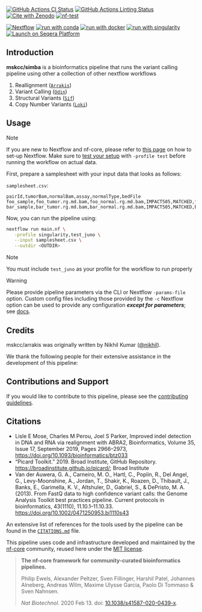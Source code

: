 [![GitHub Actions CI Status](https://github.com/mskcc/simba/actions/workflows/ci.yml/badge.svg)](https://github.com/mskcc/simba/actions/workflows/ci.yml)
[![GitHub Actions Linting Status](https://github.com/mskcc/simba/actions/workflows/linting.yml/badge.svg)](https://github.com/mskcc/simba/actions/workflows/linting.yml)[![Cite with Zenodo](http://img.shields.io/badge/DOI-10.5281/zenodo.XXXXXXX-1073c8?labelColor=000000)](https://doi.org/10.5281/zenodo.XXXXXXX)
[![nf-test](https://img.shields.io/badge/unit_tests-nf--test-337ab7.svg)](https://www.nf-test.com)

[![Nextflow](https://img.shields.io/badge/nextflow%20DSL2-%E2%89%A523.04.0-23aa62.svg)](https://www.nextflow.io/)
[![run with conda](http://img.shields.io/badge/run%20with-conda-3EB049?labelColor=000000&logo=anaconda)](https://docs.conda.io/en/latest/)
[![run with docker](https://img.shields.io/badge/run%20with-docker-0db7ed?labelColor=000000&logo=docker)](https://www.docker.com/)
[![run with singularity](https://img.shields.io/badge/run%20with-singularity-1d355c.svg?labelColor=000000)](https://sylabs.io/docs/)
[![Launch on Seqera Platform](https://img.shields.io/badge/Launch%20%F0%9F%9A%80-Seqera%20Platform-%234256e7)](https://tower.nf/launch?pipeline=https://github.com/mskcc/simba)

## Introduction

**mskcc/simba** is a bioinformatics pipeline that runs the variant calling pipeline using other a collection of other nextflow workflows

1. Reallignment ([`Arrakis`](https://github.com/mskcc/arrakis))
2. Variant Calling ([`Odin`](https://github.com/mskcc/odin))
3. Structural Variants ([`Sif`](https://github.com/mskcc/sif))
4. Copy Number Variants ([`Loki`](https://github.com/mskcc/loki))

## Usage

> [!NOTE]
> If you are new to Nextflow and nf-core, please refer to [this page](https://nf-co.re/docs/usage/installation) on how to set-up Nextflow. Make sure to [test your setup](https://nf-co.re/docs/usage/introduction#how-to-run-a-pipeline) with `-profile test` before running the workflow on actual data.

First, prepare a samplesheet with your input data that looks as follows:

`samplesheet.csv`:

```csv
pairId,tumorBam,normalBam,assay,normalType,bedFile
foo_sample,foo_tumor.rg.md.bam,foo_normal.rg.md.bam,IMPACT505,MATCHED,foo_tumor.foo_normal.fci.bed
bar_sample,bar_tumor.rg.md.bam,bar_normal.rg.md.bam,IMPACT505,MATCHED,bar_tumor.bar_normal.fci.bed
```

Now, you can run the pipeline using:

<!-- TODO nf-core: update the following command to include all required parameters for a minimal example -->

```bash
nextflow run main.nf \
   -profile singularity,test_juno \
   --input samplesheet.csv \
   --outdir <OUTDIR>
```

> [!NOTE]
> You must include `test_juno` as your profile for the workflow to run properly

> [!WARNING]
> Please provide pipeline parameters via the CLI or Nextflow `-params-file` option. Custom config files including those provided by the `-c` Nextflow option can be used to provide any configuration _**except for parameters**_;
> see [docs](https://nf-co.re/usage/configuration#custom-configuration-files).

## Credits

mskcc/arrakis was originally written by Nikhil Kumar ([@nikhil](https://github.com/nikhil)).

We thank the following people for their extensive assistance in the development of this pipeline:

## Contributions and Support

If you would like to contribute to this pipeline, please see the [contributing guidelines](.github/CONTRIBUTING.md).

## Citations

- Lisle E Mose, Charles M Perou, Joel S Parker, Improved indel detection in DNA and RNA via realignment with ABRA2, Bioinformatics, Volume 35, Issue 17, September 2019, Pages 2966–2973, https://doi.org/10.1093/bioinformatics/btz033
- “Picard Toolkit.” 2019. Broad Institute, GitHub Repository. https://broadinstitute.github.io/picard/; Broad Institute
- Van der Auwera, G. A., Carneiro, M. O., Hartl, C., Poplin, R., Del Angel, G., Levy-Moonshine, A., Jordan, T., Shakir, K., Roazen, D., Thibault, J., Banks, E., Garimella, K. V., Altshuler, D., Gabriel, S., & DePristo, M. A. (2013). From FastQ data to high confidence variant calls: the Genome Analysis Toolkit best practices pipeline. Current protocols in bioinformatics, 43(1110), 11.10.1–11.10.33. https://doi.org/10.1002/0471250953.bi1110s43

An extensive list of references for the tools used by the pipeline can be found in the [`CITATIONS.md`](CITATIONS.md) file.

This pipeline uses code and infrastructure developed and maintained by the [nf-core](https://nf-co.re) community, reused here under the [MIT license](https://github.com/nf-core/tools/blob/master/LICENSE).

> **The nf-core framework for community-curated bioinformatics pipelines.**
>
> Philip Ewels, Alexander Peltzer, Sven Fillinger, Harshil Patel, Johannes Alneberg, Andreas Wilm, Maxime Ulysse Garcia, Paolo Di Tommaso & Sven Nahnsen.
>
> _Nat Biotechnol._ 2020 Feb 13. doi: [10.1038/s41587-020-0439-x](https://dx.doi.org/10.1038/s41587-020-0439-x).
